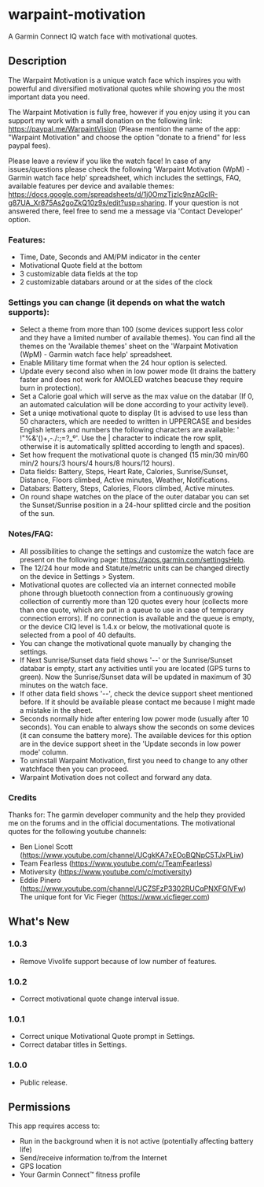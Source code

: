 # warpaint-motivation
A Garmin Connect IQ watch face with motivational quotes.

## Description

The Warpaint Motivation is a unique watch face which inspires you with powerful and diversified motivational quotes while showing you the most important data you need.

The Warpaint Motivation is fully free, however if you enjoy using it you can support my work with a small donation on the following link: https://paypal.me/WarpaintVision (Please mention the name of the app: "Warpaint Motivation" and choose the option "donate to a friend" for less paypal fees).

Please leave a review if you like the watch face!
In case of any issues/questions please check the following 'Warpaint Motivation (WpM) - Garmin watch face help' spreadsheet, which includes the settings, FAQ, available features per device and available themes: https://docs.google.com/spreadsheets/d/1j0OmzTjzIc9nzAGclR-g87UA_Xr875As2goZkQ10z9s/edit?usp=sharing. If your question is not answered there, feel free to send me a message via 'Contact Developer' option.

### Features:
- Time, Date, Seconds and AM/PM indicator in the center
- Motivational Quote field at the bottom
- 3 customizable data fields at the top
- 2 customizable databars around or at the sides of the clock

### Settings you can change (it depends on what the watch supports):
- Select a theme from more than 100 (some devices support less color and they have a limited number of available themes). You can find all the themes on the 'Available themes' sheet on the 'Warpaint Motivation (WpM) - Garmin watch face help' spreadsheet.
- Enable Military time format when the 24 hour option is selected.
- Update every second also when in low power mode (It drains the battery faster and does not work for AMOLED watches beacuse they require burn in protection).
- Set a Calorie goal which will serve as the max value on the databar (If 0, an automated calculation will be done according to your activity level).
- Set a uniqe motivational quote to display (It is advised to use less than 50 characters, which are needed to written in UPPERCASE and besides English letters and numbers the following characters are available: ' !"%&'()+,-./:;=?_º'. Use the | character to indicate the row split, otherwise it is automatically splitted according to length and spaces).
- Set how frequent the motivational quote is changed (15 min/30 min/60 min/2 hours/3 hours/4 hours/8 hours/12 hours).
- Data fields: Battery, Steps, Heart Rate, Calories, Sunrise/Sunset, Distance, Floors climbed, Active minutes, Weather, Notifications.
- Databars: Battery, Steps, Calories, Floors climbed, Active minutes.
- On round shape watches on the place of the outer databar you can set the Sunset/Sunrise position in a 24-hour splitted circle and the position of the sun.

### Notes/FAQ:
- All possibilities to change the settings and customize the watch face are present on the following page: https://apps.garmin.com/settingsHelp. 
- The 12/24 hour mode and Statute/metric units can be changed directly on the device in Settings > System.
- Motivational quotes are collected via an internet connected mobile phone through bluetooth connection from a continuously growing collection of currently more than 120 quotes every hour (collects more than one quote, which are put in a queue to use in case of temporary connection errors). If no connection is available and the queue is empty, or the device CIQ level is 1.4.x or below, the motivational quote is selected from a pool of 40 defaults.
- You can change the motivational quote manually by changing the settings.
- If Next Sunrise/Sunset data field shows '--' or the Sunrise/Sunset databar is empty, start any activities until you are located (GPS turns to green). Now the Sunrise/Sunset data will be updated in maximum of 30 minutes on the watch face.
- If other data field shows '--', check the device support sheet mentioned before. If it should be available please contact me because I might made a mistake in the sheet.
- Seconds normally hide after entering low power mode (usually after 10 seconds). You can enable to always show the seconds on some devices (it can consume the battery more). The available devices for this option are in the device support sheet in the 'Update seconds in low power mode' column.
- To uninstall Warpaint Motivation, first you need to change to any other watchface then you can proceed.
- Warpaint Motivation does not collect and forward any data.

### Credits
Thanks for:
The garmin developer community and the help they provided me on the forums and in the official documentations.
The motivational quotes for the following youtube channels:
- Ben Lionel Scott (https://www.youtube.com/channel/UCgkKA7xEOoBQNpC5TJxPLiw)
- Team Fearless (https://www.youtube.com/c/TeamFearless)
- Motiversity (https://www.youtube.com/c/motiversity)
- Eddie Pinero (https://www.youtube.com/channel/UCZSFzP3302RUCqPNXFGlVFw)
The unique font for Vic Fieger (https://www.vicfieger.com)

## What's New

### 1.0.3
- Remove Vivolife support because of low number of features.
### 1.0.2
- Correct motivational quote change interval issue.
### 1.0.1
- Correct unique Motivational Quote prompt in Settings.
- Correct databar titles in Settings.
### 1.0.0
- Public release.

## Permissions
This app requires access to:

- Run in the background when it is not active (potentially affecting battery life)
- Send/receive information to/from the Internet
- GPS location
- Your Garmin Connect™ fitness profile

